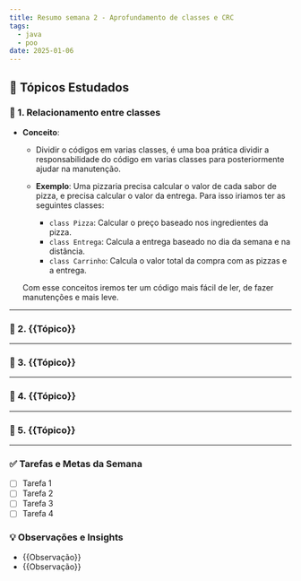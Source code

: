 ```yaml
---
title: Resumo semana 2 - Aprofundamento de classes e CRC
tags:
  - java
  - poo
date: 2025-01-06
---
```


## 📖 Tópicos Estudados  

### 🧩 1. Relacionamento entre classes

 - **Conceito**:
	 - Dividir o códigos em varias classes, é uma boa prática dividir a responsabilidade do código em varias classes para posteriormente ajudar na manutenção.
		
	 - **Exemplo**:
		 Uma pizzaria precisa calcular o valor de cada sabor de pizza, e precisa calcular o valor da entrega.
		 Para isso iriamos ter as seguintes classes:
		 - `class Pizza`: Calcular o preço baseado nos ingredientes da pizza.
		 - `class Entrega`: Calcula a entrega baseado no dia da semana e na distância.
		 - `class Carrinho`: Calcula o valor total da compra com as pizzas e a entrega.
	
	Com esse conceitos iremos ter um código mais fácil de ler, de fazer manutenções e mais leve.

---

### 🧩 2. {{Tópico}}  


---

### 🧩 3. {{Tópico}}  


---

### 🧩 4. {{Tópico}}  


---

### 🧩 5. {{Tópico}}


---

### ✅ **Tarefas e Metas da Semana**

- [ ] Tarefa 1
- [ ] Tarefa 2
- [ ] Tarefa 3
- [ ] Tarefa 4

### 💡 **Observações e Insights**

- {{Observação}}
- {{Observação}}


